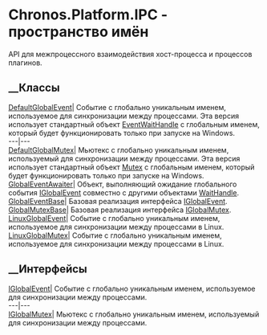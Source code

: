 # Chronos.Platform.IPC - пространство имён
API для межпроцессного взаимодействия хост-процесса и процессов плагинов.
##  __Классы
[DefaultGlobalEvent](T_Chronos_Platform_IPC_DefaultGlobalEvent.htm)|  Событие
с глобально уникальным именем, используемое для синхронизации между
процессами. Эта версия использует стандартный объект
[EventWaitHandle](https://learn.microsoft.com/dotnet/api/system.threading.eventwaithandle)
с глобальным именем, который будет функционировать только при запуске на
Windows.  
---|---  
[DefaultGlobalMutex](T_Chronos_Platform_IPC_DefaultGlobalMutex.htm)|  Мьютекс
с глобально уникальным именем, используемый для синхронизации между
процессами. Эта версия использует стандартный объект
[Mutex](https://learn.microsoft.com/dotnet/api/system.threading.mutex) с
глобальным именем, который будет функционировать только при запуске на
Windows.  
[GlobalEventAwaiter](T_Chronos_Platform_IPC_GlobalEventAwaiter.htm)|  Объект,
выполняющий ожидание глобального события
[IGlobalEvent](T_Chronos_Platform_IPC_IGlobalEvent.htm) совместно с другими
объектами
[WaitHandle](https://learn.microsoft.com/dotnet/api/system.threading.waithandle).  
[GlobalEventBase](T_Chronos_Platform_IPC_GlobalEventBase.htm)|  Базовая
реализация интерфейса [IGlobalEvent](T_Chronos_Platform_IPC_IGlobalEvent.htm).  
[GlobalMutexBase](T_Chronos_Platform_IPC_GlobalMutexBase.htm)|  Базовая
реализация интерфейса [IGlobalMutex](T_Chronos_Platform_IPC_IGlobalMutex.htm).  
[LinuxGlobalEvent](T_Chronos_Platform_IPC_LinuxGlobalEvent.htm)|  Событие с
глобально уникальным именем, используемое для синхронизации между процессами в
Linux.  
[LinuxGlobalMutex](T_Chronos_Platform_IPC_LinuxGlobalMutex.htm)|  Событие с
глобально уникальным именем, используемое для синхронизации между процессами в
Linux.  
## __Интерфейсы
[IGlobalEvent](T_Chronos_Platform_IPC_IGlobalEvent.htm)|  Событие с глобально
уникальным именем, используемое для синхронизации между процессами.  
---|---  
[IGlobalMutex](T_Chronos_Platform_IPC_IGlobalMutex.htm)|  Мьютекс с глобально
уникальным именем, используемый для синхронизации между процессами.
